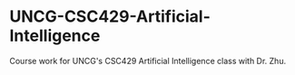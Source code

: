 # UNCG-CSC429-Artificial-Intelligence
Course work for UNCG's CSC429 Artificial Intelligence class with Dr. Zhu.
